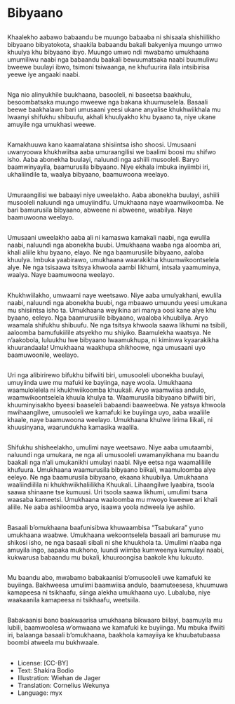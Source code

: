 # Bibyaano

##
Khaalekho aabawo babaandu be
muungo babaaba ni shisaala
shishiilikho bibyaano bibyatokota,
shaakila babaandu bakali bakyeniya
muungo umwo khuulya khu
bibyaano ibyo. Muungo umwo ndi
mwabamo umukhaana umumiliwu
naabi nga babaandu baakali
bewuumatsaka naabi buumuliwu
bweewe buulayi ibwo, tsimoni
tsiwaanga, ne khufuurira ilala
intsibirisa yeewe iye angaaki naabi.

##
Nga nio alinyukhile buukhaana,
basooleli, ni baseetsa baakhulu,
besoombatsaka muungo mweewe
nga bakana khuumuselela. Basaali
beewe baakhalawo bari umusaani
yeesi ukane anyalise khukhwiikhala
mu lwaanyi shifukhu shibuufu,
akhali khuulyakho khu byaano ta,
niye ukane amuyile nga umukhasi
weewe.

##
Kamakhuuwa kano kaamalatana
shisiintsa isho shoosi. Umusaani
uwanyoowa khukhwiitsa aaba
umuraangilisi we baalimi boosi mu
shifwo isho. Aaba abonekha buulayi,
naluundi nga ashiili musooleli.
Baryo baamwinyayila, baamurusila
bibyaano.
Niye ekhala imbuka inyiimbi iri,
ukhaliindile ta, waalya bibyaano,
baamuwoona weelayo.

##
Umuraangilisi we babaayi niye
uweelakho. Aaba abonekha buulayi,
ashiili musooleli naluundi nga
umuyiindifu. Umukhaana naye
waamwikoomba. Ne bari bamurusila
bibyaano, abweene ni abweene,
waabilya. Naye baamuwoona
weelayo.

##
Umusaani uweelakho aaba ali ni
kamaswa kamakali naabi, nga
ewulila naabi, naluundi nga
abonekha buubi. Umukhaana
waaba nga aloomba ari, khali aliile
khu byaano, elayo. Ne nga
baamurusiile bibyaano, aaloba
khuulya. Imbuka yaabirawo,
umukhaana waarakikha
khuumwikoontselela alye. Ne nga
tsisaawa tsitsya khwoola aambi
likhumi, intsala yaamuminya,
waalya. Naye baamuwoona
weelayo.

##
Khukhwiilakho, umwaami naye weetsawo. Niye aaba umulyakhani,
ewulila naabi, naluundi nga abonekha buubi, nga mbaawo
umuundu yeesi umukana mu shisiintsa isho ta.
Umukhaana weyikina ari manya oosi kane alye khu byaano,
eeleyo.
Nga baamurusiile bibyaano, waaloba khuubilya. Aryo waamala
shifukhu shibuufu. Ne nga tsitsya khwoola saawa likhumi na tsibili,
aaloomba bamufukiilile atsyekho mu shiyiko. Baamulekha
waatsya.
Ne n’aakobola, luluukhu lwe bibyaano lwaamukhupa, ni kiminwa
kyaarakikha khuurandaala!
Umukhaana waakhupa shikhoowe, nga umusaani uyo
baamuwoonile, weelayo.

##

##
Uri nga alibirirewo bifukhu bifwiiti
biri, umusooleli ubonekha buulayi,
umuyiinda uwe mu mafuki ke
bayiinga, naye woola. Umukhaana
waamulolelela ni khukhwiikoomba
khuukali.
Aryo waamwiisa andulo,
waamwikoontselela khuula khulya
ta. Waamurusila bibyaano bifwiiti
biri, khuuminyisakho byeesi
baaseleli babaandi baaweebwa.
Ne yatsya khwoola mwihaangilwe,
umusooleli we kamafuki ke buyiinga
uyo, aaba waaliile khaale, naye
baamuwoona weelayo.
Umukhaana khulwe lirima liikali, ni
khuusinyana, waarundukha
kamasika waalila.

##
Shifukhu shisheelakho, umulimi naye weetsawo. Niye aaba
umutaambi, naluundi nga umukara, ne nga ali umusooleli
uwamanyikhana mu baandu baakali nga n’ali umukanikhi umulayi
naabi. Niye eetsa nga waamaliliile khufuura.
Umukhaana waamurusila bibyaano biikali, waamuloomba alye
eeleyo.
Ne nga baamurusila bibyaano, ekaana khuubilya. Umukhaana
waaliindiilila ni khukhwiikhaliilikha
Khuukali. Lihaangilwe lyaabira, tsoola saawa shinaane tse
kumuusi. Uri tsoola saawa likhumi, umulimi tsana waasaba
kameetsi. Umukhaana waaloomba mu mwoyo kweewe ari khali
aliile. Ne aaba ashiloomba aryo, isaawa yoola ndweela iye ashilo.

##

##
Basaali b’omukhaana baafunisibwa
khuwaambisa “Tsabukara” yuno
umukhaana waabwe.
Umukhaana wekoontselela basaali
ari bamuruse mu shikosi isho, ne
nga basaali sibali ni she khuukhola
ta.
Umulimi n’aaba nga amuyila ingo,
aapaka mukhono, luundi wiimba
kumweenya kumulayi naabi,
kukwarusa babaandu mu bukali,
khuuroongisa baakole khu lukuuto.

##
Mu baandu abo, mwabamo
babakaanisi b’omusooleli uwe
kamafuki ke buyiinga. Bakhweesa
umulimi baamwiisa andulo,
baamuteesesa, khuumuwa
kamapeesa ni tsikhaafu, siinga
alekha umukhaana uyo.
Lubaluba, niye waakaanila
kamapeesa ni tsikhaafu, weetsiila.

##
Babakaanisi bano baakwaarisa
umukhaana bikwaaro biilayi,
baamuyila mu lubili, baamwoolesa
w’omwaana we kamafuki ke
buyiinga.
Mu mbuka ifwiiti iri, balaanga
basaali b’omukhaana, baakhola
kamayiiya ke khuubatubaasa
boombi atweela mu bukhwaale.

##
* License: [CC-BY]
* Text: Shakira Bodio
* Illustration: Wiehan de Jager
* Translation: Cornelius Wekunya
* Language: myx
